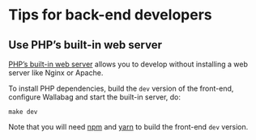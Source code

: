 # Tips for back-end developers

## Use PHP’s built-in web server

[PHP’s built-in web server](https://www.php.net/manual/en/features.commandline.webserver.php) allows you to develop without installing a web server like Nginx or Apache.

To install PHP dependencies, build the `dev` version of the front-end, configure Wallabag and start the built-in server, do:

```
make dev
```

Note that you will need [npm](https://nodejs.org/en/download/) and [yarn](https://yarnpkg.com/en/docs/install) to build the front-end `dev` version.
